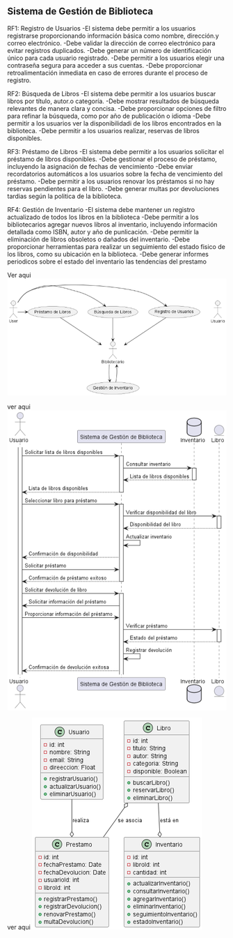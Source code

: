 ## Sistema de Gestión de Biblioteca

RF1: Registro de Usuarios
-El sistema debe permitir a los usuarios registrarse proporcionando información básica como nombre,
dirección.y correo electrónico.
-Debe validar la dirección de correo electrónico para evitar registros duplicados.
-Debe generar un número de identificación único para cada usuario registrado.
-Debe permitir a los usuarios elegir una contraseña segura para acceder a sus cuentas.
-Debe proporcionar retroalimentación inmediata en caso de errores durante el proceso de registro.

RF2: Búsqueda de Libros
-El sistema debe permitir a los usuarios buscar libros por título, autor.o categoría.
-Debe mostrar resultados de búsqueda relevantes de manera clara y concisa.
-Debe proporcionar opciones de filtro para refinar la búsqueda, como por año de publicación o idioma
-Debe permitir a los usuarios ver la disponibilidadi de los libros encontrados en la biblioteca.
-Debe permitir a los usuarios realizar, reservas de libros disponibles.

RF3: Préstamo de Libros
-El sistema debe permitir a los usuarios solicitar el préstamo de libros disponibles.
-Debe gestionar el proceso de préstamo, incluyendo la asignación de fechas de vencimiento
-Debe enviar recordatorios automáticos a los usuarios sobre la fecha de vencimiento del préstamo.
-Debe permitir a los usuarios renovar los préstamos si no hay reservas pendientes para el libro.
-Debe generar multas por devoluciones tardias según la politica de la biblioteca.

RF4: Gestión de Inventario
-El sistema debe mantener un registro actualizado de todos los libros en la biblioteca
-Debe permitir a los bibliotecarios agregar nuevos libros al inventario, incluyendo información detallada
como ISBN, autor y año de punlicación.
-Debe permitir la eliminación de libros obsoletos o dañados del inventario.
-Debe proporcionar herramientas para realizar un seguimiento del estado fisico de los libros, como su ubicación en la biblioteca.
-Debe generar informes periodicos sobre el estado del inventario las tendencias del prestamo




Ver aqui ![Diagra de Usos](DiagramaUsos/Usos.png)

ver aqui ![Diagrama de Secuencia](DiagramaSecuencia/Secuencia.png)

ver aqui ![Diagrama de Clases ](DiagramaClases/Clases.png)